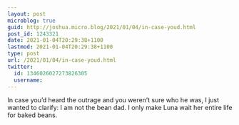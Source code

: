 ```yaml
---
layout: post
microblog: true
guid: http://joshua.micro.blog/2021/01/04/in-case-youd.html
post_id: 1243321
date: 2021-01-04T20:29:38+1100
lastmod: 2021-01-04T20:29:38+1100
type: post
url: /2021/01/04/in-case-youd.html
twitter:
  id: 1346026027273826305
  username: 
---
```

In case you’d heard the outrage and you weren’t sure who he was, I just wanted to clarify: I am not the bean dad. I only make Luna wait her entire life for baked beans.
